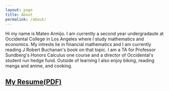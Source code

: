 ```yaml
---
layout: page
title: About
permalink: /about/
---
```


Hi my name is Mateo Armijo. I am currently a second year undergradaute at Occidental College in Los Angeles where I study mathematics and economics. My intrests lie in financial mathematics and I am currently reading J Robert Buchanan's book on that topic. I am a TA for Professor Sundberg's Honors Calculus one course and a director of Occidental's student run hedge fund. Outside of learning I also enjoy biking, reading manga and anime, and cooking.
## [My Resume(PDF)](uploads/cv/mateo_armijo_cv2.pdf)
